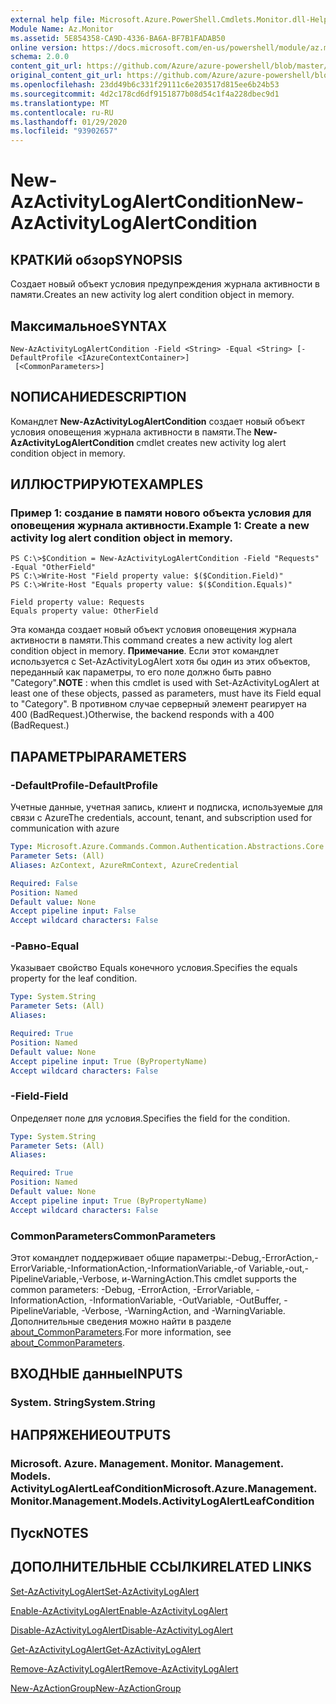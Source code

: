 ```yaml
---
external help file: Microsoft.Azure.PowerShell.Cmdlets.Monitor.dll-Help.xml
Module Name: Az.Monitor
ms.assetid: 5E854358-CA9D-4336-BA6A-BF7B1FADAB50
online version: https://docs.microsoft.com/en-us/powershell/module/az.monitor/new-azactivitylogalertcondition
schema: 2.0.0
content_git_url: https://github.com/Azure/azure-powershell/blob/master/src/Monitor/Monitor/help/New-AzActivityLogAlertCondition.md
original_content_git_url: https://github.com/Azure/azure-powershell/blob/master/src/Monitor/Monitor/help/New-AzActivityLogAlertCondition.md
ms.openlocfilehash: 23dd49b6c331f29111c6e203517d815ee6b24b53
ms.sourcegitcommit: 4d2c178cd6df9151877b08d54c1f4a228dbec9d1
ms.translationtype: MT
ms.contentlocale: ru-RU
ms.lasthandoff: 01/29/2020
ms.locfileid: "93902657"
---
```

# <span data-ttu-id="4b35b-101">New-AzActivityLogAlertCondition</span><span class="sxs-lookup"><span data-stu-id="4b35b-101">New-AzActivityLogAlertCondition</span></span>

## <span data-ttu-id="4b35b-102">КРАТКИй обзор</span><span class="sxs-lookup"><span data-stu-id="4b35b-102">SYNOPSIS</span></span>
<span data-ttu-id="4b35b-103">Создает новый объект условия предупреждения журнала активности в памяти.</span><span class="sxs-lookup"><span data-stu-id="4b35b-103">Creates an new activity log alert condition object in memory.</span></span>

## <span data-ttu-id="4b35b-104">Максимальное</span><span class="sxs-lookup"><span data-stu-id="4b35b-104">SYNTAX</span></span>

```
New-AzActivityLogAlertCondition -Field <String> -Equal <String> [-DefaultProfile <IAzureContextContainer>]
 [<CommonParameters>]
```

## <span data-ttu-id="4b35b-105">NОПИСАНИЕ</span><span class="sxs-lookup"><span data-stu-id="4b35b-105">DESCRIPTION</span></span>
<span data-ttu-id="4b35b-106">Командлет **New-AzActivityLogAlertCondition** создает новый объект условия оповещения журнала активности в памяти.</span><span class="sxs-lookup"><span data-stu-id="4b35b-106">The **New-AzActivityLogAlertCondition** cmdlet creates new activity log alert condition object in memory.</span></span>

## <span data-ttu-id="4b35b-107">ИЛЛЮСТРИРУЮТ</span><span class="sxs-lookup"><span data-stu-id="4b35b-107">EXAMPLES</span></span>

### <span data-ttu-id="4b35b-108">Пример 1: создание в памяти нового объекта условия для оповещения журнала активности.</span><span class="sxs-lookup"><span data-stu-id="4b35b-108">Example 1: Create a new activity log alert condition object in memory.</span></span>
```
PS C:\>$Condition = New-AzActivityLogAlertCondition -Field "Requests" -Equal "OtherField"
PS C:\>Write-Host "Field property value: $($Condition.Field)"
PS C:\>Write-Host "Equals property value: $($Condition.Equals)"

Field property value: Requests
Equals property value: OtherField
```

<span data-ttu-id="4b35b-109">Эта команда создает новый объект условия оповещения журнала активности в памяти.</span><span class="sxs-lookup"><span data-stu-id="4b35b-109">This command creates a new activity log alert condition object in memory.</span></span>
<span data-ttu-id="4b35b-110">**Примечание**. Если этот командлет используется с Set-AzActivityLogAlert хотя бы один из этих объектов, переданный как параметры, то его поле должно быть равно "Category".</span><span class="sxs-lookup"><span data-stu-id="4b35b-110">**NOTE** : when this cmdlet is used with Set-AzActivityLogAlert at least one of these objects, passed as parameters, must have its Field equal to "Category".</span></span> <span data-ttu-id="4b35b-111">В противном случае серверный элемент реагирует на 400 (BadRequest.)</span><span class="sxs-lookup"><span data-stu-id="4b35b-111">Otherwise, the backend responds with a 400 (BadRequest.)</span></span>

## <span data-ttu-id="4b35b-112">ПАРАМЕТРЫ</span><span class="sxs-lookup"><span data-stu-id="4b35b-112">PARAMETERS</span></span>

### <span data-ttu-id="4b35b-113">-DefaultProfile</span><span class="sxs-lookup"><span data-stu-id="4b35b-113">-DefaultProfile</span></span>
<span data-ttu-id="4b35b-114">Учетные данные, учетная запись, клиент и подписка, используемые для связи с Azure</span><span class="sxs-lookup"><span data-stu-id="4b35b-114">The credentials, account, tenant, and subscription used for communication with azure</span></span>

```yaml
Type: Microsoft.Azure.Commands.Common.Authentication.Abstractions.Core.IAzureContextContainer
Parameter Sets: (All)
Aliases: AzContext, AzureRmContext, AzureCredential

Required: False
Position: Named
Default value: None
Accept pipeline input: False
Accept wildcard characters: False
```

### <span data-ttu-id="4b35b-115">-Равно</span><span class="sxs-lookup"><span data-stu-id="4b35b-115">-Equal</span></span>
<span data-ttu-id="4b35b-116">Указывает свойство Equals конечного условия.</span><span class="sxs-lookup"><span data-stu-id="4b35b-116">Specifies the equals property for the leaf condition.</span></span>

```yaml
Type: System.String
Parameter Sets: (All)
Aliases:

Required: True
Position: Named
Default value: None
Accept pipeline input: True (ByPropertyName)
Accept wildcard characters: False
```

### <span data-ttu-id="4b35b-117">-Field</span><span class="sxs-lookup"><span data-stu-id="4b35b-117">-Field</span></span>
<span data-ttu-id="4b35b-118">Определяет поле для условия.</span><span class="sxs-lookup"><span data-stu-id="4b35b-118">Specifies the field for the condition.</span></span>

```yaml
Type: System.String
Parameter Sets: (All)
Aliases:

Required: True
Position: Named
Default value: None
Accept pipeline input: True (ByPropertyName)
Accept wildcard characters: False
```

### <span data-ttu-id="4b35b-119">CommonParameters</span><span class="sxs-lookup"><span data-stu-id="4b35b-119">CommonParameters</span></span>
<span data-ttu-id="4b35b-120">Этот командлет поддерживает общие параметры:-Debug,-ErrorAction,-ErrorVariable,-InformationAction,-InformationVariable,-of Variable,-out,-PipelineVariable,-Verbose, и-WarningAction.</span><span class="sxs-lookup"><span data-stu-id="4b35b-120">This cmdlet supports the common parameters: -Debug, -ErrorAction, -ErrorVariable, -InformationAction, -InformationVariable, -OutVariable, -OutBuffer, -PipelineVariable, -Verbose, -WarningAction, and -WarningVariable.</span></span> <span data-ttu-id="4b35b-121">Дополнительные сведения можно найти в разделе [about_CommonParameters](https://go.microsoft.com/fwlink/?LinkID=113216).</span><span class="sxs-lookup"><span data-stu-id="4b35b-121">For more information, see [about_CommonParameters](https://go.microsoft.com/fwlink/?LinkID=113216).</span></span>

## <span data-ttu-id="4b35b-122">ВХОДНЫЕ данные</span><span class="sxs-lookup"><span data-stu-id="4b35b-122">INPUTS</span></span>

### <span data-ttu-id="4b35b-123">System. String</span><span class="sxs-lookup"><span data-stu-id="4b35b-123">System.String</span></span>

## <span data-ttu-id="4b35b-124">НАПРЯЖЕНИЕ</span><span class="sxs-lookup"><span data-stu-id="4b35b-124">OUTPUTS</span></span>

### <span data-ttu-id="4b35b-125">Microsoft. Azure. Management. Monitor. Management. Models. ActivityLogAlertLeafCondition</span><span class="sxs-lookup"><span data-stu-id="4b35b-125">Microsoft.Azure.Management.Monitor.Management.Models.ActivityLogAlertLeafCondition</span></span>

## <span data-ttu-id="4b35b-126">Пуск</span><span class="sxs-lookup"><span data-stu-id="4b35b-126">NOTES</span></span>

## <span data-ttu-id="4b35b-127">ДОПОЛНИТЕЛЬНЫЕ ССЫЛКИ</span><span class="sxs-lookup"><span data-stu-id="4b35b-127">RELATED LINKS</span></span>

[<span data-ttu-id="4b35b-128">Set-AzActivityLogAlert</span><span class="sxs-lookup"><span data-stu-id="4b35b-128">Set-AzActivityLogAlert</span></span>](./Set-AzActivityLogAlert.md)

[<span data-ttu-id="4b35b-129">Enable-AzActivityLogAlert</span><span class="sxs-lookup"><span data-stu-id="4b35b-129">Enable-AzActivityLogAlert</span></span>](./Enable-AzActivityLogAlert.md)

[<span data-ttu-id="4b35b-130">Disable-AzActivityLogAlert</span><span class="sxs-lookup"><span data-stu-id="4b35b-130">Disable-AzActivityLogAlert</span></span>](./Disable-AzActivityLogAlert.md)

[<span data-ttu-id="4b35b-131">Get-AzActivityLogAlert</span><span class="sxs-lookup"><span data-stu-id="4b35b-131">Get-AzActivityLogAlert</span></span>](./Get-AzActivityLogAlert.md)

[<span data-ttu-id="4b35b-132">Remove-AzActivityLogAlert</span><span class="sxs-lookup"><span data-stu-id="4b35b-132">Remove-AzActivityLogAlert</span></span>](./Remove-AzActivityLogAlert.md)

[<span data-ttu-id="4b35b-133">New-AzActionGroup</span><span class="sxs-lookup"><span data-stu-id="4b35b-133">New-AzActionGroup</span></span>](./Get-AzActionGroup.md)

